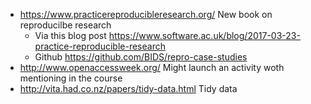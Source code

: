 - https://www.practicereproducibleresearch.org/ New book on reproducilbe research
    - Via this blog post https://www.software.ac.uk/blog/2017-03-23-practice-reproducible-research
    - Github https://github.com/BIDS/repro-case-studies
- http://www.openaccessweek.org/ Might launch an activity woth mentioning in the course
- http://vita.had.co.nz/papers/tidy-data.html Tidy data
